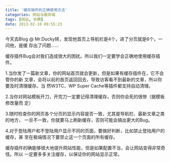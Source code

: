```yaml
---
title: '缓存插件的正确使用方法'
categories: 网站与服务端
tags: [网站, 折腾]
date: 2013-02-18 09:55:23
---
```


今天去Blog @ Mr.Ducky转，发现他首页上导航栏是4个，进了分页就是6个，一问他，是缓
存出了问题……

缓存插件Bug会对我们造成很大的困扰。所以我们一定要学会正确地使用缓存插件。

1.当你发了一篇新文章，你的网站首页就会更新，但是如果有缓存插件在，它不会管你的新
文章，会将以前的首页返回回去，导致访客看不到最新的文章，所以你要及时清理缓存。当
然W3TC、WP Super Cache等插件都支持自动清理。

2.当你对网站模板开刀，开完刀一定要记得清理缓存，否则你会死的很惨（据模板修改量而
定）

3.随时检查你的网页各个分页的显示内容是否一致，尤其是导航栏、最新文章之类的地方，
一旦不一致，你就要马上刷新缓存，否则可能会搞出更大的Bug。

4.对于登陆用户和不登陆用户显示不同的页面，要做好判断，比如禁止登陆用户的缓存，甚
至在极端情况下要禁止这一个页面的所有缓存。

缓存插件的确能够很大地提升网站性能，但是如果配置不当，会让网站变得非常奇怪。所以
一定要多多关注缓存，以保证你的网站显示正常。
